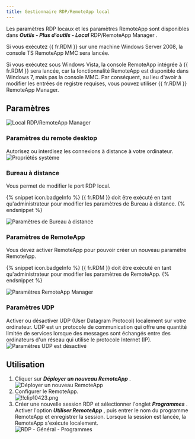```yaml
---
title: Gestionnaire RDP/RemoteApp local
---
```

Les paramètres RDP locaux et les paramètres RemoteApp sont disponibles dans ***Outils - Plus d&apos;outils - Local*** RDP/RemoteApp Manager .  

Si vous exécutez {{ fr.RDM }} sur une machine Windows Server 2008, la console TS RemoteApp MMC sera lancée.  

Si vous exécutez sous Windows Vista, la console RemoteApp intégrée à {{ fr.RDM }} sera lancée, car la fonctionnalité RemoteApp est disponible dans Windows 7, mais pas la console MMC. Par conséquent, au lieu d&apos;avoir à modifier les entrées de registre requises, vous pouvez utiliser {{ fr.RDM }} RemoteApp Manager. 

## Paramètres 

![Local RDP/RemoteApp Manager](/img/fr/rdm/windows/clip11350.png) 

### Paramètres du remote desktop 

Autorisez ou interdisez les connexions à distance à votre ordinateur.  
![Propriétés système](/img/fr/rdm/windows/clip10418.png) 

### Bureau à distance 

Vous permet de modifier le port RDP local. 

{% snippet icon.badgeInfo %} 
{{ fr.RDM }} doit être exécuté en tant qu&apos;administrateur pour modifier les paramètres de Bureau à distance. 
{% endsnippet %}
 
![Paramètres de Bureau à distance](/img/fr/rdm/windows/clip10419.png) 

### Paramètres de RemoteApp 

Vous devez activer RemoteApp pour pouvoir créer un nouveau paramètre RemoteApp. 

{% snippet icon.badgeInfo %} 
{{ fr.RDM }} doit être exécuté en tant qu&apos;administrateur pour modifier les paramètres de RemoteApp. 
{% endsnippet %}
 
![Paramètres RemoteApp Manager](/img/fr/rdm/windows/clip10420.png) 

### Paramètres UDP 

Activer ou désactiver UDP (User Datagram Protocol) localement sur votre ordinateur. UDP est un protocole de communication qui offre une quantité limitée de services lorsque des messages sont échangés entre des ordinateurs d&apos;un réseau qui utilise le protocole Internet (IP).  
![Paramètres UDP est désactivé](/img/fr/rdm/windows/clip11351.png) 


## Utilisation 

1. Cliquer sur ***Déployer un nouveau RemoteApp*** .  
![Déployer un nouveau RemoteApp](/img/fr/rdm/windows/clip10422.png) 
1. Configurer le RemoteApp.  
![!!clip10423.png](/img/fr/rdm/windows/clip10423.png) 
1. Créer une nouvelle session RDP et sélectionner l&apos;onglet ***Programmes*** . Activer l&apos;option ***Utiliser RemoteApp*** , puis entrer le nom du programme RemoteApp et enregistrer la session. Lorsque la session est lancée, la RemoteApp s&apos;exécute localement.  
![RDP  - Général - Programmes](/img/fr/rdm/windows/clip10812.png) 

